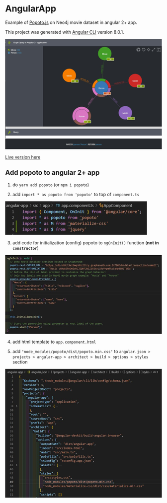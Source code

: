 # AngularApp

Example of [Popoto.js](http://popotojs.com/) on Neo4j movie dataset in angular 2+ app.

This project was generated with [Angular CLI](https://github.com/angular/angular-cli) version 8.0.1.

[![Main screenshot](./screen/main.png "Main screenshot")](https://github.com/sag3ll0/popoto-examples/blob/feature/angular-app/angular-app/dist/angular-app/index.html)

[Live version here](https://github.com/sag3ll0/popoto-examples/blob/feature/angular-app/angular-app/dist/angular-app/index.html)

## Add popoto to angular 2+ app

1. do `yarn add popoto` (or `npm i popoto`)

2. add `import * as popoto from 'popoto'` to top of `component.ts`

![Add import](./screen/import.png "Add import")

3. add code for initialization (config) popoto to `ngOnInit()` function (**not in `constructor`**)

![Add configuration popoto](./screen/ngOnInit.png "Add configuration popoto")

4. add html template to `app.component.html`

5. add `"node_modules/popoto/dist/popoto.min.css"` to `angular.json > projects > angular-app > architect > build > options > styles` section

![Add css to angular.json](./screen/css.png "Add css to angular.json")
